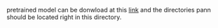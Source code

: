pretrained model can be donwload at this [link](https://seafile.cloud.uni-hannover.de/d/a68b2f0ad7c04512a696/) and the directories pann should be located right in this directory.
